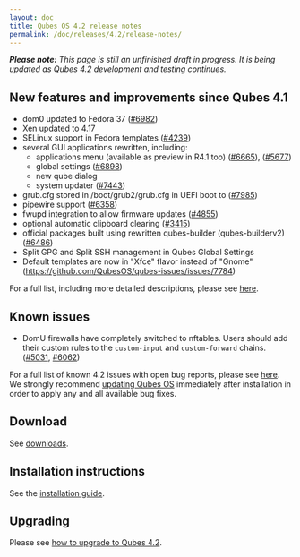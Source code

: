 ```yaml
---
layout: doc
title: Qubes OS 4.2 release notes
permalink: /doc/releases/4.2/release-notes/
---
```


_**Please note:** This page is still an unfinished draft in progress. It is being updated as Qubes 4.2 development and testing continues._

## New features and improvements since Qubes 4.1

- dom0 updated to Fedora 37 ([#6982](https://github.com/QubesOS/qubes-issues/issues/6982))
- Xen updated to 4.17
- SELinux support in Fedora templates ([#4239](https://github.com/QubesOS/qubes-issues/issues/4239))
- several GUI applications rewritten, including:
  - applications menu (available as preview in R4.1 too) ([#6665](https://github.com/QubesOS/qubes-issues/issues/6665)), ([#5677](https://github.com/QubesOS/qubes-issues/issues/5677))
  - global settings ([#6898](https://github.com/QubesOS/qubes-issues/issues/6898))
  - new qube dialog
  - system updater ([#7443](https://github.com/QubesOS/qubes-issues/issues/7443))
- grub.cfg stored in /boot/grub2/grub.cfg in UEFI boot to ([#7985](https://github.com/QubesOS/qubes-issues/issues/7985))
- pipewire support ([#6358](https://github.com/QubesOS/qubes-issues/issues/6358))
- fwupd integration to allow firmware updates ([#4855](https://github.com/QubesOS/qubes-issues/issues/4855))
- optional automatic clipboard clearing ([#3415](https://github.com/QubesOS/qubes-issues/issues/3415))
- official packages built using rewritten qubes-builder (qubes-builderv2) ([#6486](https://github.com/QubesOS/qubes-issues/issues/6486))
- Split GPG and Split SSH management in Qubes Global Settings
- Default templates are now in "Xfce" flavor instead of "Gnome" (https://github.com/QubesOS/qubes-issues/issues/7784)

For a full list, including more detailed descriptions, please see
[here](https://github.com/QubesOS/qubes-issues/issues?q=is%3Aissue+sort%3Aupdated-desc+milestone%3A%22Release+4.2%22+label%3A%22release+notes%22+is%3Aclosed).

## Known issues

- DomU firewalls have completely switched to nftables. Users should add their custom rules to the `custom-input` and `custom-forward` chains. ([#5031](https://github.com/QubesOS/qubes-issues/issues/5031), [#6062](https://github.com/QubesOS/qubes-issues/issues/6062))

For a full list of known 4.2 issues with open bug reports, please see
[here](https://github.com/QubesOS/qubes-issues/issues?q=is%3Aopen+is%3Aissue+milestone%3A%22Release+4.2%22+label%3A%22T%3A+bug%22).
We strongly recommend [updating Qubes OS](/doc/how-to-update/) immediately
after installation in order to apply any and all available bug fixes.

## Download

See [downloads](/downloads/).

## Installation instructions

See the [installation guide](/doc/installation-guide/).

## Upgrading

Please see [how to upgrade to Qubes 4.2](/doc/upgrade/4.2/).
